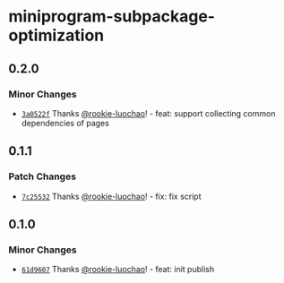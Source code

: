 # miniprogram-subpackage-optimization

## 0.2.0

### Minor Changes

- [`3a0522f`](https://github.com/rookie-luochao/miniprogram-subpackage-optimization/commit/3a0522f360f4e2f3fd5c7e9e5364fda1edb9da5b) Thanks [@rookie-luochao](https://github.com/rookie-luochao)! - feat: support collecting common dependencies of pages

## 0.1.1

### Patch Changes

- [`7c25532`](https://github.com/rookie-luochao/miniprogram-subpackage-optimization/commit/7c255321cf0ce8a5c4ea6179f40ee01a6220f76a) Thanks [@rookie-luochao](https://github.com/rookie-luochao)! - fix: fix script

## 0.1.0

### Minor Changes

- [`61d9607`](https://github.com/rookie-luochao/miniprogram-subpackage-optimization/commit/61d96072aebd71ac50c7a65a1fbae27af7ea5d30) Thanks [@rookie-luochao](https://github.com/rookie-luochao)! - feat: init publish
